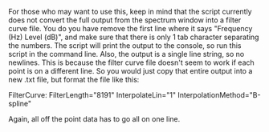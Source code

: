 For those who may want to use this, keep in mind that the script currently does not convert the full output from the spectrum window into a filter curve file.
You do you have remove the first line where it says "Frequency (Hz)	Level (dB)", and make sure that there is only 1 tab character separating the numbers.
The script will print the output to the console, so run this script in the command line. Also, the output is a single line string, so no newlines. This is because the filter curve file doesn't seem to work if each point is on a different line.
So you would just copy that entire output into a new .txt file, but format the file like this:

FilterCurve: <the script output goes here>
FilterLength="8191" InterpolateLin="1" InterpolationMethod="B-spline"

Again, all off the point data has to go all on one line.
